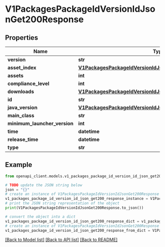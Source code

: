 # V1PackagesPackageIdVersionIdJsonGet200Response


## Properties

Name | Type | Description | Notes
------------ | ------------- | ------------- | -------------
**version** | **str** |  | [optional] 
**asset_index** | [**V1PackagesPackageIdVersionIdJsonGet200ResponseAssetIndex**](V1PackagesPackageIdVersionIdJsonGet200ResponseAssetIndex.md) |  | [optional] 
**assets** | **int** |  | [optional] 
**compliance_level** | **int** |  | [optional] 
**downloads** | [**V1PackagesPackageIdVersionIdJsonGet200ResponseDownloads**](V1PackagesPackageIdVersionIdJsonGet200ResponseDownloads.md) |  | [optional] 
**id** | **str** |  | [optional] 
**java_version** | [**V1PackagesPackageIdVersionIdJsonGet200ResponseJavaVersion**](V1PackagesPackageIdVersionIdJsonGet200ResponseJavaVersion.md) |  | [optional] 
**main_class** | **str** |  | [optional] 
**minimum_launcher_version** | **int** |  | [optional] 
**time** | **datetime** |  | [optional] 
**release_time** | **datetime** |  | [optional] 
**type** | **str** |  | [optional] 

## Example

```python
from openapi_client.models.v1_packages_package_id_version_id_json_get200_response import V1PackagesPackageIdVersionIdJsonGet200Response

# TODO update the JSON string below
json = "{}"
# create an instance of V1PackagesPackageIdVersionIdJsonGet200Response from a JSON string
v1_packages_package_id_version_id_json_get200_response_instance = V1PackagesPackageIdVersionIdJsonGet200Response.from_json(json)
# print the JSON string representation of the object
print(V1PackagesPackageIdVersionIdJsonGet200Response.to_json())

# convert the object into a dict
v1_packages_package_id_version_id_json_get200_response_dict = v1_packages_package_id_version_id_json_get200_response_instance.to_dict()
# create an instance of V1PackagesPackageIdVersionIdJsonGet200Response from a dict
v1_packages_package_id_version_id_json_get200_response_from_dict = V1PackagesPackageIdVersionIdJsonGet200Response.from_dict(v1_packages_package_id_version_id_json_get200_response_dict)
```
[[Back to Model list]](../README.md#documentation-for-models) [[Back to API list]](../README.md#documentation-for-api-endpoints) [[Back to README]](../README.md)


